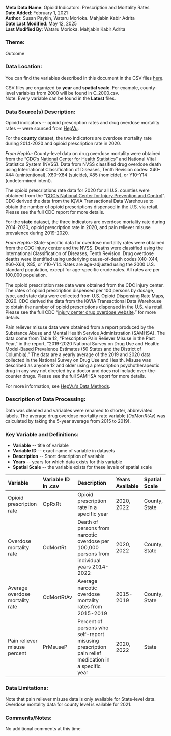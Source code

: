 **Meta Data Name**: Opioid Indicators: Prescription and Mortality Rates  
**Date Added**: February 1, 2021  
**Author**: Susan Paykin, Wataru Morioka. Mahjabin Kabir Adrita   
**Date Last Modified**: May 12, 2025  
**Last Modified By**: Wataru Morioka. Mahjabin Kabir Adrita  

### Theme: 
Outcome

### Data Location: 
You can find the variables described in this document in the CSV files [here](../full_tables).  

CSV files are organized by **year** and **spatial scale**. For example, county-level variables from 2000 will be found in C_2000.csv.  
Note: Every variable can be found in the **Latest** files.

### Data Source(s) Description:  

Opioid indicators -- opioid prescription rates and drug overdose mortality rates --  were sourced from [HepVu](https://hepvu.org/data-methods/). 

For the **county** dataset, the two indicators are overdose mortality rate during 2014-2020 and opioid prescription rate in 2020.

*From HepVu:* County-level data on drug overdose mortality were obtained from the “[CDC’s National Center for Health Statistics](https://www.cdc.gov/nchs/data-visualization/drug-poisoning-mortality/)” and National Vital Statistics System (NVSS). Data from NVSS classified drug overdose death using International Classification of Diseases, Tenth Revision codes: X40–X44 (unintentional), X60–X64 (suicide), X85 (homicide), or Y10–Y14 (undetermined intent).

The opioid prescriptions rate data for 2020 for all U.S. counties were obtained from the “[CDC’s National Center for Injury Prevention and Control](https://www.cdc.gov/drugoverdose/rxrate-maps/index.html)”. CDC derived the data from the IQVIA Transactional Data Warehouse to obtain the number of opioid prescriptions dispensed in the U.S. via retail. Please see the full CDC report for more details.

For the **state** dataset, the three indicators are overdose mortality rate during 2014-2020, opioid prescription rate in 2020, and pain reliever misuse prevalence during 2019-2020.

*From HepVu:* State-specific data for overdose mortality rates were obtained from the CDC injury center and the NVSS. Deaths were classified using the International Classification of Diseases, Tenth Revision. Drug overdose deaths were identified using underlying cause-of-death codes X40–X44, X60–X64, X85, or Y10–Y14. Rates are age-adjusted using the 2000 U.S. standard population, except for age-specific crude rates. All rates are per 100,000 population.

The opioid prescription rate data were obtained from the CDC injury center. The rates of opioid prescription dispensed per 100 persons by dosage, type, and state data were collected from U.S. Opioid Dispensing Rate Maps, 2020. CDC derived the data from the IQVIA Transactional Data Warehouse to obtain the number of opioid prescriptions dispensed in the U.S. via retail. Please see the full CDC “[injury center drug overdose website](https://www.cdc.gov/drugoverdose/).” for more details.

Pain reliever misuse data were obtained from a report produced by the Substance Abuse and Mental Health Service Administration (SAMHSA). The data come from Table 12, “Prescription Pain Reliever Misuse in the Past Year,” in the report, “2019-2020 National Survey on Drug Use and Health: Model-Based Prevalence Estimates (50 States and the District of Columbia).” The data are a yearly average of the 2019 and 2020 data collected in the National Survey on Drug Use and Health. Misuse was described as anyone 12 and older using a prescription psychotherapeutic drug in any way not directed by a doctor and does not include over-the-counter drugs. Please see the full SAMHSA report for more details.

For more information, see [HepVu's Data Methods](https://hepvu.org/data-methods/). 

### Description of Data Processing: 

Data was cleaned and variables were renamed to shorter, abbreviated labels. The average drug overdose mortality rate variable (*OdMortRtAv*) was calculated by taking the 5-year average from 2015 to 2019).

### Key Variable and Definitions:

- **Variable** -- title of variable
- **Variable ID** -- exact name of variable in datasets
- **Description** -- Short description of variable
- **Years** -- years for which data exists for this variable
- **Spatial Scale** -- the variable exists for these levels of spatial scale

| Variable | Variable ID in .csv | Description | Years Available | Spatial Scale |
|:---------|:--------------------|:------------|:----------------|:--------------|
| Opioid prescription rate | OpRxRt | Opioid prescription rate in a specific year | 2020, 2022 | County, State |
| Overdose mortality rate | OdMortRt | Death of persons from narcotic overdose per 100,000 persons from individual years 2014-2022 | 2020, 2022 | County, State |
| Average overdose mortality rate | OdMortRtAv | Average narcotic overdose mortality rates from 2015-2019 | 2015-2019 | County, State |
| Pain reliever misuse percent | PrMsuseP | Percent of persons who self-report misusing prescription pain relief medication in a specific year | 2020, 2022 | State |

### Data Limitations:
Note that pain reliever misuse data is only available for State-level data. Overdose mortality data for county level is vailable for 2021.

### Comments/Notes:
No additional comments at this time. 
